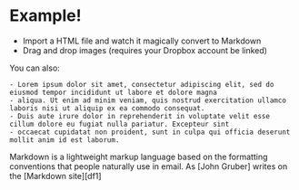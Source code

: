 # Example!

  - Import a HTML file and watch it magically convert to Markdown
  - Drag and drop images (requires your Dropbox account be linked)

You can also:

    - Lorem ipsum dolor sit amet, consectetur adipiscing elit, sed do eiusmod tempor incididunt ut labore et dolore magna
    - aliqua. Ut enim ad minim veniam, quis nostrud exercitation ullamco laboris nisi ut aliquip ex ea commodo consequat.
    - Duis aute irure dolor in reprehenderit in voluptate velit esse cillum dolore eu fugiat nulla pariatur. Excepteur sint
    - occaecat cupidatat non proident, sunt in culpa qui officia deserunt mollit anim id est laborum. 

Markdown is a lightweight markup language based on the formatting conventions that people naturally use in email.  As [John Gruber] writes on the [Markdown site][df1]